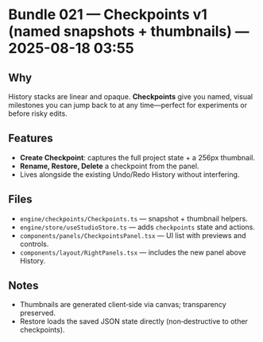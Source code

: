 # Bundle 021 — Checkpoints v1 (named snapshots + thumbnails) — 2025-08-18 03:55

## Why
History stacks are linear and opaque. **Checkpoints** give you named, visual milestones you can jump back to at any time—perfect for experiments or before risky edits.

## Features
- **Create Checkpoint**: captures the full project state + a 256px thumbnail.
- **Rename, Restore, Delete** a checkpoint from the panel.
- Lives alongside the existing Undo/Redo History without interfering.

## Files
- `engine/checkpoints/Checkpoints.ts` — snapshot + thumbnail helpers.
- `engine/store/useStudioStore.ts` — adds `checkpoints` state and actions.
- `components/panels/CheckpointsPanel.tsx` — UI list with previews and controls.
- `components/layout/RightPanels.tsx` — includes the new panel above History.

## Notes
- Thumbnails are generated client‑side via canvas; transparency preserved.
- Restore loads the saved JSON state directly (non‑destructive to other checkpoints).
